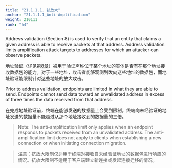 ```yaml
---
title: "21.1.1.1. 抗放大"
anchor: "21.1.1.1_Anti-Amplification"
weight: 210111
rank: "h4"
---
```


Address validation (Section 8) is used to verify that an entity that claims a given address is able to receive packets at that address. Address validation limits amplification attack targets to addresses for which an attacker can observe packets.

地址验证（详见[第8章]()）被用于验证声称位于某个地址的实体是否有在那个地址接收数据包的能力。对于一些地址，攻击者能够观测到发向这些地址的数据包，而地址验证能限制针对这些地址的放大攻击。

Prior to address validation, endpoints are limited in what they are able to send. Endpoints cannot send data toward an unvalidated address in excess of three times the data received from that address.

在完成地址验证前，终端在能够发送的数据量上会受到限制。终端向未经验证的地址发送的数据量不能超过从那个地址接收到的数据量的三倍。

> Note: The anti-amplification limit only applies when an endpoint responds to packets received from an unvalidated address. The anti-amplification limit does not apply to clients when establishing a new connection or when initiating connection migration.

> 注意：抗放大限制仅适用于终端对接收自未经验证地址的数据包进行响应的情况。抗放大限制不适用于客户端建立新连接或发起连接迁移的情况。
